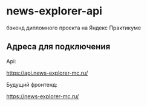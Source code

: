 # news-explorer-api
бэкенд дипломного проекта на Яндекс Практикуме

## Адреса для подключения

Api:

https://api.news-explorer-mc.ru/

Будущий фронтенд:

https://news-explorer-mc.ru/
